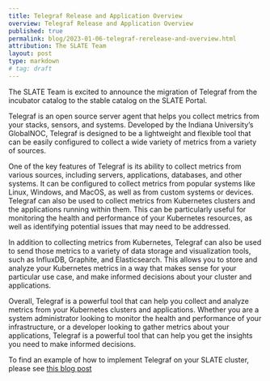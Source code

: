 ```yaml
---
title: Telegraf Release and Application Overview
overview: Telegraf Release and Application Overview
published: true
permalink: blog/2023-01-06-telegraf-rerelease-and-overview.html
attribution: The SLATE Team
layout: post
type: markdown
# tag: draft
---
```


The SLATE Team is excited to announce the migration of Telegraf from the incubator catalog to the stable catalog on the SLATE Portal. 

<!--end_excerpt-->

Telegraf is an open source server agent that helps you collect metrics from your stacks, sensors, and systems. Developed by the Indiana University’s GlobalNOC, Telegraf is designed to be a lightweight and flexible tool that can be easily configured to collect a wide variety of metrics from a variety of sources.

One of the key features of Telegraf is its ability to collect metrics from various sources, including servers, applications, databases, and other systems. It can be configured to collect metrics from popular systems like Linux, Windows, and MacOS, as well as from custom systems or devices. Telegraf can also be used to collect metrics from Kubernetes clusters and the applications running within them. This can be particularly useful for monitoring the health and performance of your Kubernetes resources, as well as identifying potential issues that may need to be addressed.

In addition to collecting metrics from Kubernetes, Telegraf can also be used to send those metrics to a variety of data storage and visualization tools, such as InfluxDB, Graphite, and Elasticsearch. This allows you to store and analyze your Kubernetes metrics in a way that makes sense for your particular use case, and make informed decisions about your cluster and applications.

Overall, Telegraf is a powerful tool that can help you collect and analyze metrics from your Kubernetes clusters and applications. Whether you are a system administrator looking to monitor the health and performance of your infrastructure, or a developer looking to gather metrics about your applications, Telegraf is a powerful tool that can help you get the insights you need to make informed decisions.

To find an example of how to implement Telegraf on your SLATE cluster, please see [this blog post](https://slateci.io/blog/grnoc-telegraf-monitoring.html)